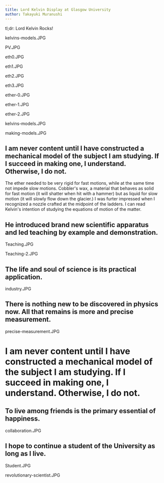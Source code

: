 ```yaml
---
title: Lord Kelvin Display at Glasgow University
author: Takayuki Muranushi
---
```


tl;dr: Lord Kelvin Rocks!

kelvins-models.JPG


PV.JPG


eth0.JPG

eth1.JPG

eth2.JPG

eth3.JPG

ether-0.JPG

ether-1.JPG

ether-2.JPG



kelvins-models.JPG

making-models.JPG







I am never content until I have constructed a mechanical model of the subject I am studying. If I succeed in making one, I understand. Otherwise, I do not.
------------

The ether needed to be very rigid for fast motions, while at the same
time not impede slow motions.  Cobbler's wax, a material that behaves
as solid for fast motion (it will shatter when hit with a hammer) but
as liquid for slow motion (it will slowly flow down the glacier.)  I
was furter impressed when I recognized a nozzle crafted at the
midpoint of the ladders. I can read Kelvin's intention of studying the
equations of motion of the matter.




He introduced brand new scientific apparatus and led teaching by example and demonstration.
-----------------



Teaching.JPG

Teaching-2.JPG


The life and soul of science is its practical application.
------------

industry.JPG

There is nothing new to be discovered in physics now. All that remains is more and precise measurement.
---------------------

precise-measurement.JPG

I am never content until I have constructed a mechanical model of the subject I am studying. If I succeed in making one, I understand. Otherwise, I do not.
========

To live among friends is the primary essential of happiness.
------------------

collaboration.JPG

I hope to continue a student of the University as long as I live.
-------------------

Student.JPG


revolutionary-scientist.JPG